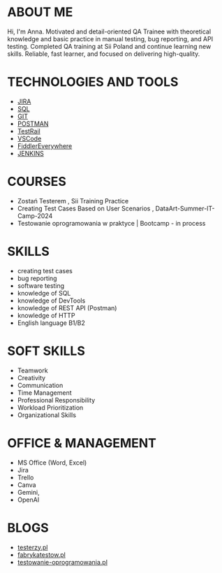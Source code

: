 # ABOUT ME
Hi, I'm Anna. Motivated and detail-oriented QA Trainee with theoretical knowledge and basic practice in manual testing, bug reporting, and API testing. Completed QA training at Sii Poland and continue learning new skills. Reliable, fast learner, and focused on delivering high-quality.


# TECHNOLOGIES AND TOOLS
* [JIRA](https://www.atlassian.com/pl/software/jira)
* [SQL](https://www.microsoft.com/pl-pl/sql-server/sql-server-downloads) 
* [GIT](https://git-scm.com/) 
* [POSTMAN](https://www.postman.com/) 
* [TestRail](https://www.testrail.com/)
* [VSCode](https://code.visualstudio.com/)
* [FiddlerEverywhere](https://www.telerik.com/download/fiddler-everywhere)
* [JENKINS](https://www.jenkins.io/)


# COURSES
* Zostań Testerem , Sii Training Practice 
* Creating Test Cases Based on User Scenarios , DataArt-Summer-IT-Camp-2024
* Testowanie oprogramowania w praktyce | Bootcamp - in process

# SKILLS
* creating test cases
* bug reporting
* software testing
* knowledge of SQL 
* knowledge of DevTools
* knowledge of REST API (Postman)
* knowledge of HTTP
* English language B1/B2

# SOFT SKILLS
* Teamwork
* Creativity
* Communication
* Time Management
* Professional Responsibility
* Workload Prioritization
* Organizational Skills

# OFFICE & MANAGEMENT
* MS Office (Word, Excel)
* Jira
* Trello
* Canva
* Gemini, 
* OpenAI

# BLOGS
* [testerzy.pl](https://testerzy.pl/)
* [fabrykatestow.pl](https://fabrykatestow.pl/)
* [testowanie-oprogramowania.pl](https://testowanie-oprogramowania.pl/kontakt/)
